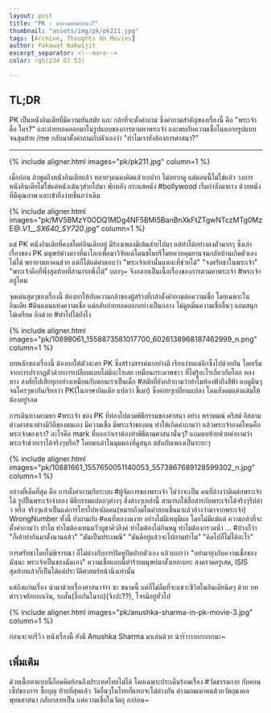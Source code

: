 ```yaml
---
layout: post
title: "PK : คำถามต่อศาสนา?"
thumbnail: "assets/img/pk/pk211.jpg"
tags: [Archive, Thoughts On Movies]
author: Pakawat Nakwijit
excerpt_separator: <!--more-->
color: rgb(234 67 53)

---
```

## TL;DR
PK เป็นหนังอินเดียที่มีความทันสมัย และ กล้าที่จะตั้งคำถาม ซึ่งคำถามสำคัญของเรื่องนี้ คือ "พระเจ้า คือ ใคร?" และถ่ายทอดออกมาในรูปแบบของการตามหาพระเจ้า และพบกับความเชื่อในหลายรูปแบบจนสุดท้าย /me กลับมาตั้งคำถามกับตัวเองว่า "ทำไมเรายังต้องการศาสนา?"

<!--more-->
----------

{% include aligner.html images="pk/pk211.jpg" column=1 %}

เมื่อก่อน ถ้าพูดถึงหนังอินเดียแล้ว หลายๆคนคงคิดแล้วเบปาก ไม่อยากดู แต่ตอนนี้ไม่ใช่แล้ว วงการหนังอินเดียไม่ใช่แค่หนังเต้นๆส่ายไปมา พักหลัง กระแสหนัง <span class="tag-en">#bollywood</span> เริ่มกำลังมาแรง ด้วยหนังที่มีคุณภาพ และเข้าถึงง่ายขึ้นกว่าเดิม

{% include aligner.html images="pk/MV5BMzY0ODQ1MDg4NF5BMl5BanBnXkFtZTgwNTczMTg0MzE@._V1__SX640_SY720_.jpg" column=1 %}

แต่ PK หนังอินเดียที่คงสไตย์อินเดียอยู่ มีร้องเพลงมีเต้นส่ายไปมา แต่ทำได้อย่างลงตัวมากๆ ซึ่งเล่าเรื่องของ PK มนุษย์ต่างดาวที่มาโลกเพื่อมาวิจัยแต่โดนขโมยรีโมทควบคุมยานจนกลับบ้านเกิดตัวเองไม่ได้ พยายามหาคนช่วย แต่ก็ได้แต่คำตอบว่า "พระเจ้าเท่านั้นแหละที่ช่วยได้" "จงศรัทธาในพระเจ้า" "พระเจ้าคือที่พึ่งสุดท้ายที่สามารถพึ่งได้" บลาๆ~ จึงกลายเป็นเนื้อเรื่องของการตามหาพระเจ้า <span class="tag-en"><span class="tag-en">#พระเจ้าอยู่ไหน</span></span>

จุดเด่นสุดๆของเรื่องนี้ ต้องยกให้กับความกล้าของผู้สร้างที่กล้าตั้งคำถามต่อความเชื่อ โดยเฉพาะในอินเดีย <span class="tag-en"><span class="tag-en">#ดินแดนแห่งความเชื่อ</span></span> แต่กลับถ่ายทอดออกอย่างเป็นกลาง ไม่ดูหมิ่นความเชื่ออื่นๆ แถมสนุก ไม่เครียด อีกด้วย <span class="tag-en"><span class="tag-en">#ทำไปได้ยังไง</span></span>

{% include aligner.html images="pk/10898061_1558873581017700_6026138968187462999_n.png" column=1 %}

บทหลักของเรื่องนี้ ต้องยกให้ตัวละคร PK ซึ่งสร้างสรรค์มาอย่างดี เรียบง่ายแต่ลึกซึ้งไปด้วยกัน โดยเริ่มจากการปรากฏตัวด้วยการเปลือยแบบไม่มีอะไรเลย เหมือนกระดาษขาว ที่ไม่รู้อะไรเกี่ยวกับโลก หลงทาง สงสัยไปเสียทุกอย่างเหมือนกับตอนเราเป็นเด็ก <span class="tag-en"><span class="tag-en">#สมัยที่ยังกล้าถามว่าทำไมท้องฟ้าถึงสีฟ้า</span></span> แลดูมึนๆ จนใครๆพากันเรียกว่า PK(ในภาษาอินเดีย แปลว่า ขี้เมา) ซึ่งค่อยๆเปลี่ยนแปลง โดนสังคมแต่งแต้มให้ต้องอยู่รอด

การเดินทางตามหา <span class="tag-en"><span class="tag-en">#พระเจ้า</span></span> ของ PK ที่ท่องไปตามพิธีกรรมของศาสนา อย่าง พราหมณ์ คริสต์ อิสลาม ต่างศาสนาต่างมีวิถีของตนเอง มีความเชื่อ มีพระเจ้าของตน ทำให้เกิดคำถามว่า แล้วพระเจ้าองค์ไหนคือพระเจ้าของเรา? อะไรคือ mark ที่บอกว่าเราต้องทำพิธีตามศาสนานั้นๆ? แถมตบท้ายด้วยคำถามว่า พระเจ้าช่วยเราได้จริงๆหรือ? โดยมาเล่าในมุมมองที่ดูสนุก สลับกับเพลงเป็นระยะๆ

{% include aligner.html images="pk/10881661_1557650051140053_5573867689128599302_n.jpg" column=1 %}

อย่างที่เด็ดที่สุด คือ การตั้งคำถามกับระบบ <span class="tag-en"><span class="tag-en">#ผู้จัดการของพระเจ้า</span></span> ไม่ว่าจะเป็น คนที่อ้างว่าติดต่อพระเจ้าได้ รูปปั้นพระเจ้าจำลอง พิธีกรรมแปลกๆต่างๆ สิ่งต่างๆเหล่านี้ สามารถใช้สื่อสารกับพระเจ้าได้จริงๆรึปล่าว หรือ จริงๆแล้วเป็นแค่การโทรไปหาผิดคน(หมายถึงมโนคำสอนขึ้นมาแล้วอ้างว่ามาจากพระเจ้า) WrongNumber
ทั้งนี้ ยังถามกับ <span class="tag-en"><span class="tag-en">#คนที่หลงงมงาย</span></span> อย่างไม่มีเหตุมีผล โดยไม่มีแม้แต่ ความกล้าที่จะตั้งคำถามว่า ทำไม ทำไมต้องเทนมวัวบูชาศิวลึงค์ ทำไมต้องไม่กินหมู ทำไมต้องกรวดน้ำ ... <span class="tag-en"><span class="tag-en">#บ้างก็ว่า</span></span> "ก็เค้าทำกันมาตั้งนานแล้ว" "มันเป็นประเพณี" "มันดีอยู่แล้วจะไปถามทำไม" "คิดไปก็ไม่ได้อะไร"

การศรัทธาโดยไม่พิจารณา ก็ไม่ต่างกับการปิดหูปิดปากตัวเอง แล้วบอกว่า "อย่ามายุ่งกับความเชื่อของฉันนะ พระเจ้าเป็นของฉันเอง" ความเชื่อแบบนี้ทำร้ายมนุษย์มาตั้งเยอะแยะ สงครามครูเสด, ISIS สุดท้ายแล้วก็เป็นได้แค่ประวัติศาสตร์หน้านึงเท่านั้น

แต่ถึงแก่นเรื่อง นำมาด้วยเรื่องศาสนาจ๋าา ซะ ขนาดนี้ แต่ก็ไม่ลืมที่จะแขวะชีวิตในอินเดียนิดๆ ด้วย บทตำรวจยักยอกเงิน, รถสั่น(อึ๊บกันในรถ)(จิงปะ??), โจรมีอยู่ทั่วไป

{% include aligner.html images="pk/anushka-sharma-in-pk-movie-3.jpg" column=1 %}

ก่อนจะจบรีวิว หนังเรื่องนี้ ยังมี Anushka Sharma มาเล่นด้วย น่าร๊าาาากกกกกนะ~

## เพิ่มเติม

ด้วยเนื้อหาแบบนี้ก็อดคิดย้อนถึงประเทศไทยไม่ได้ โดยเฉพาะประเด็นร้อนเรื่อง <span class="tag-en"><span class="tag-en">#วัดธรรมกาย</span></span> กับคอนเซ็ปของการ ซื้อบุญ ท้ายที่สุดแล้ว วัดอื่นๆในไทยก็แทบจะไม่ต่างกัน ต่างมอมเมาคนด้วยวัตถุมงคล พุทธศาสนา กลับกลายเป็น แค่ความเชื่อในวัตถุ ลาก่อน~

